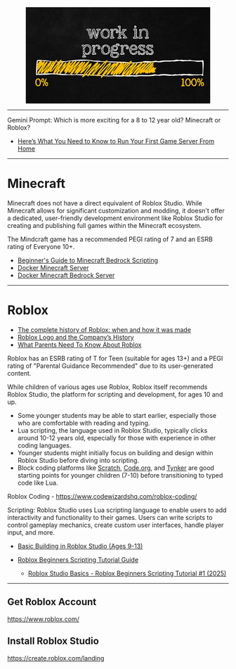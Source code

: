 <!--
Maintainer:   jeffskinnerbox@yahoo.com / www.jeffskinnerbox.me
Version:      0.0.0
-->

<div align="center">
<img src="https://raw.githubusercontent.com/jeffskinnerbox/blog/main/content/images/banners-bkgrds/work-in-progress.jpg"
    title="These materials require additional work and are not ready for general use." align="center" width=420px height=219px>
</div>


---------------


Gemini Prompt: Which is more exciting for a 8 to 12 year old? Minecraft or Roblox?

* [Here’s What You Need to Know to Run Your First Game Server From Home](https://www.howtogeek.com/heres-what-you-need-to-know-to-run-your-first-game-server-from-home/)


---------------


# Minecraft

Minecraft does not have a direct equivalent of Roblox Studio.
While Minecraft allows for significant customization and modding,
it doesn't offer a dedicated, user-friendly development environment like Roblox Studio for creating
and publishing full games within the Minecraft ecosystem.

The Mindcraft game has a recommended PEGI rating of 7 and an ESRB rating of Everyone 10+.



* [Beginner's Guide to Minecraft Bedrock Scripting](https://www.youtube.com/watch?v=-34dn_mKkMA)
* [Docker Minecraft Server](https://hub.docker.com/r/itzg/minecraft-server)
* [Docker Minecraft Bedrock Server](https://hub.docker.com/r/itzg/minecraft-bedrock-server)


---------------


# Roblox

* [The complete history of Roblox: when and how it was made](https://www.exitlag.com/blog/when-was-roblox-made/)
* [Roblox Logo and the Company’s History](https://blog.logomyway.com/roblox-logo/)
* [What Parents Need To Know About Roblox](https://www.esrb.org/blog/what-parents-need-to-know-about-roblox-2/)

Roblox has an ESRB rating of T for Teen (suitable for ages 13+) and a PEGI rating of "Parental Guidance Recommended" due to its user-generated content.

While children of various ages use Roblox, Roblox itself recommends Roblox Studio,
the platform for scripting and development, for ages 10 and up.

* Some younger students may be able to start earlier, especially those who are comfortable with reading and typing.
* Lua scripting, the language used in Roblox Studio, typically clicks around 10-12 years old,
  especially for those with experience in other coding languages.
* Younger students might initially focus on building and design within Roblox Studio before diving into scripting.
* Block coding platforms like [Scratch][01], [Code.org][02], and [Tynker][03] are good starting points for younger children (7-10)
  before transitioning to typed code like Lua.

Roblox Coding - <https://www.codewizardshq.com/roblox-coding/>

Scripting: Roblox Studio uses Lua scripting language to enable users to add interactivity and functionality to their games. Users can write scripts to control gameplay mechanics, create custom user interfaces, handle player input, and more.

* [Basic Building in Roblox Studio (Ages 9-13)](https://www.youtube.com/watch?v=fMpZLGxy14U)

* [Roblox Beginners Scripting Tutorial Guide](https://www.youtube.com/playlist?list=PLQ1Qd31Hmi3W_CGDzYOp7enyHlOuO3MtC)
  * [Roblox Studio Basics - Roblox Beginners Scripting Tutorial #1 (2025)](https://www.youtube.com/watch?v=9MUgLaF22Yo)


---------------


## Get Roblox Account

<https://www.roblox.com/>

## Install Roblox Studio

<https://create.roblox.com/landing>



  [01]:https://scratch.mit.edu/
  [02]:https://code.org/
  [03]:https://www.tynker.com/

